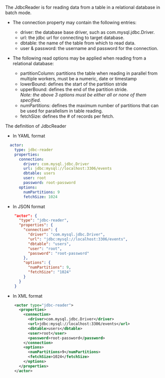 The JdbcReader is for reading data from a table in a relational database in batch mode.

- The connection property may contain the following entries:
  - driver: the database base driver, such as com.mysql.jdbc.Driver.
  - url: the jdbc url for connecting to target database.
  - dbtable: the name of the table from which to read data.
  - user & password: the username and password for the connection.
  
- The following read options may be applied when reading from a relational database:
  - partitionColumn: partitions the table when reading in parallel from multiple workers, must be a numeric, date or timestamp
  - lowerBound: defines the start of the partition stride
  - upperBound: defines the end of the partition stride.  
    _Note: the above 3 options must be either all or none of them specified._ 
  - numPartitions: defines the maximum number of partitions that can be used for parallelism in table reading.
  - fetchSize: defines the # of records per fetch.

The definition of JdbcReader
- In YAML format
```yaml
  actor:
    type: jdbc-reader
    properties:
      connection:
        driver: com.mysql.jdbc.Driver
        url: jdbc:mysql://localhost:3306/events
        dbtable: users
        user: root
        password: root-password
      options:
        numPartitions: 9
        fetchSize: 1024
```
 
- In JSON format
```json
    "actor": {
      "type": "jdbc-reader",
      "properties": {
        "connection": {
          "driver": "com.mysql.jdbc.Driver",
          "url": "jdbc:mysql://localhost:3306/events",
          "dbtable": "users",
          "user": "root",
          "password": "root-password"
        },
        "options": {
          "numPartitions": 9,
          "fetchSize": "1024"
        }
      }
    }
```

- In XML format
```xml
    <actor type="jdbc-reader">
      <properties>
        <connection>
          <driver>com.mysql.jdbc.Driver</driver>
          <url>jdbc:mysql://localhost:3306/events</url>
          <dbtable>users</dbtable>
          <user>root</user>
          <password>root-password</password>
        </connection>
        <options>
          <numPartitions>9</numPartitions>
          <fetchSize>1024</fetchSize>
        </options>
      </properties>
    </actor>
```